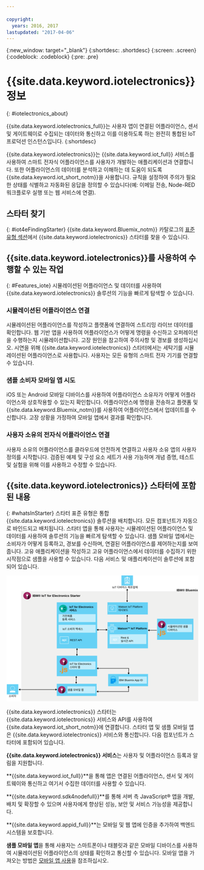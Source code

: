 ```yaml
---

copyright:
  years: 2016, 2017
lastupdated: "2017-04-06"
---
```


<!-- Common attributes used in the template are defined as follows: -->
{:new_window: target="\_blank"}
{:shortdesc: .shortdesc}
{:screen: .screen}
{:codeblock: .codeblock}
{:pre: .pre}

# {{site.data.keyword.iotelectronics}} 정보
{: #iotelectronics_about}

{{site.data.keyword.iotelectronics_full}}는 사용자 앱이 연결된 어플라이언스, 센서 및 게이트웨이로 수집되는 데이터와 통신하고 이를 이용하도록 하는 완전히 통합된 IoT 프로덕션 인스턴스입니다.
{:shortdesc}

{{site.data.keyword.iotelectronics}}는 {{site.data.keyword.iot_full}} 서비스를 사용하여 스마트 전자식 어플라이언스를 사용자가 개발하는 애플리케이션과 연결합니다. 또한 어플라이언스의 데이터를 분석하고 이해하는 데 도움이 되도록 {{site.data.keyword.iot_short_notm}}을 사용합니다. 규칙을 설정하여 주의가 필요한 상태를 식별하고 자동화된 응답을 정의할 수 있습니다(예: 이메일 전송, Node-RED 워크플로우 실행 또는 웹 서비스에 연결). 

## 스타터 찾기
{: #iot4eFindingStarter}
{{site.data.keyword.Bluemix_notm}} 카탈로그의 [표준 유형 섹션](https://console.{DomainName}/catalog/starters/iot-for-electronics-starter/)에서 {{site.data.keyword.iotelectronics}} 스타터를 찾을 수 있습니다. 

## {{site.data.keyword.iotelectronics}}를 사용하여 수행할 수 있는 작업
{: #Features_iote}
시뮬레이션된 어플라이언스 및 데이터를 사용하여 {{site.data.keyword.iotelectronics}} 솔루션의 기능을 빠르게 탐색할 수 있습니다. 

### 시뮬레이션된 어플라이언스 연결
시뮬레이션된 어플라이언스를 작성하고 플랫폼에 연결하여 스트리밍 라이브 데이터를 확인합니다. 웹 기반 앱을 사용하여 어플라이언스가 어떻게 명령을 수신하고 오퍼레이션을 수행하는지 시뮬레이션합니다. 고장 원인을 참고하여 주의사항 및 경보를 생성하십시오. 시연을 위해 {{site.data.keyword.iotelectronics}} 스타터에서는 세탁기를 시뮬레이션된 어플라이언스로 사용합니다. 사용자는 모든 유형의 스마트 전자 기기를 연결할 수 있습니다. 

### 샘플 소비자 모바일 앱 시도
iOS 또는 Android 모바일 디바이스를 사용하여 어플라이언스 소유자가 어떻게 어플라이언스와 상호작용할 수 있는지 확인합니다. 어플라이언스에 명령을 전송하고 플랫폼 및 {{site.data.keyword.Bluemix_notm}}를 사용하여 어플라이언스에서 업데이트를 수신합니다. 고장 상황을 가정하여 모바일 앱에서 결과를 확인합니다.

### 사용자 소유의 전자식 어플라이언스 연결
사용자 소유의 어플라이언스를 클라우드에 안전하게 연결하고 사용자 소유 앱의 사용자 정의를 시작합니다. 검증된 예제 및 구성 요소 세트가 사용 가능하며 개념 증명, 테스트 및 실험을 위해 이를 사용하고 수정할 수 있습니다. 

## {{site.data.keyword.iotelectronics}} 스타터에 포함된 내용
{: #whatsInStarter}
스타터 표준 유형은 통합 {{site.data.keyword.iotelectronics}} 솔루션을 배치합니다. 모든 컴포넌트가 자동으로 바인드되고 배치됩니다. 스타터 앱을 통해 사용자는 시뮬레이션된 어플라이언스 및 데이터를 사용하여 솔루션의 기능을 빠르게 탐색할 수 있습니다. 샘플 모바일 앱에서는 소비자가 어떻게 등록하고, 경보를 수신하며, 연결된 어플라이언스를 제어하는지를 보여줍니다. 고유 애플리케이션을 작성하고 고유 어플라이언스에서 데이터를 수집하기 위한 시작점으로 샘플을 사용할 수 있습니다. 다음 서비스 및 애플리케이션이 솔루션에 포함되어 있습니다. 

![{{site.data.keyword.iotelectronics}} 아키텍처. 이 다이어그램에 대해서는 주제의 본문에 설명되어 있습니다. ](images/IoT4E_architecture.svg "{{site.data.keyword.iotelectronics}} 아키텍처")

{{site.data.keyword.iotelectronics}} 스타터는 {{site.data.keyword.iotelectronics}} 서비스와 API를 사용하여 {{site.data.keyword.iot_short_notm}}에 연결합니다. 스타터 앱 및 샘플 모바일 앱은 {{site.data.keyword.iotelectronics}} 서비스와 통신합니다. 다음 컴포넌트가 스타터에 포함되어 있습니다. 

**{{site.data.keyword.iotelectronics}} 서비스**는 사용자 및 어플라이언스 등록과 알림을 지원합니다. 

**{{site.data.keyword.iot_full}}**을 통해 앱은 연결된 어플라이언스, 센서 및 게이트웨이와 통신하고 여기서 수집한 데이터를 사용할 수 있습니다. 

**{{site.data.keyword.sdk4nodefull}}**를 통해 서버 측 JavaScript&reg; 앱을 개발, 배치 및 확장할 수 있으며 사용자에게 향상된 성능, 보안 및 서비스 가능성을 제공합니다. 

**{{site.data.keyword.appid_full}}**는 모바일 및 웹 앱에 인증을 추가하여 백엔드 시스템을 보호합니다. 

**샘플 모바일 앱**을 통해 사용자는 스마트폰이나 태블릿과 같은 모바일 디바이스를 사용하여 시뮬레이션된 어플라이언스의 상태를 확인하고 통신할 수 있습니다. 모바일 앱을 가져오는 방법은 [모바일 앱 사용](iotelectronics_config_mobile.html)을 참조하십시오. 
